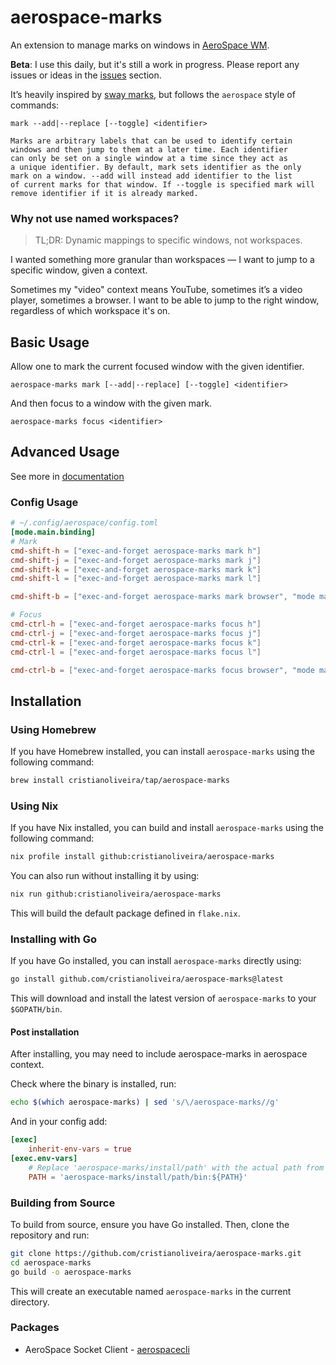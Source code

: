 # aerospace-marks

An extension to manage marks on windows in [AeroSpace WM](https://github.com/nikitabobko/AeroSpace).

**Beta**: I use this daily, but it's still a work in progress. Please report any issues or ideas in the [issues](https://github.com/cristianoliveira/aerospace-marks/issues) section.

It’s heavily inspired by [sway marks](https://man.archlinux.org/man/sway.5.en), but follows the `aerospace` style of commands:
```text
mark --add|--replace [--toggle] <identifier>

Marks are arbitrary labels that can be used to identify certain
windows and then jump to them at a later time. Each identifier
can only be set on a single window at a time since they act as
a unique identifier. By default, mark sets identifier as the only
mark on a window. --add will instead add identifier to the list
of current marks for that window. If --toggle is specified mark will
remove identifier if it is already marked.
```

### Why not use named workspaces?

> TL;DR: Dynamic mappings to specific windows, not workspaces.

I wanted something more granular than workspaces — I want to jump to a specific window, given a context.

Sometimes my "video" context means YouTube, sometimes it’s a video player, sometimes a browser. I want to be able to jump to the right window, regardless of which workspace it's on.

## Basic Usage

Allow one to mark the current focused window with the given identifier. 
```text
aerospace-marks mark [--add|--replace] [--toggle] <identifier>
```
And then focus to a window with the given mark.
```text
aerospace-marks focus <identifier>
```

## Advanced Usage

See more in [documentation](docs/aerospace-marks)

### Config Usage

```toml
# ~/.config/aerospace/config.toml
[mode.main.binding] 
# Mark 
cmd-shift-h = ["exec-and-forget aerospace-marks mark h"]
cmd-shift-j = ["exec-and-forget aerospace-marks mark j"]
cmd-shift-k = ["exec-and-forget aerospace-marks mark k"]
cmd-shift-l = ["exec-and-forget aerospace-marks mark l"]

cmd-shift-b = ["exec-and-forget aerospace-marks mark browser", "mode main"]

# Focus
cmd-ctrl-h = ["exec-and-forget aerospace-marks focus h"]
cmd-ctrl-j = ["exec-and-forget aerospace-marks focus j"]
cmd-ctrl-k = ["exec-and-forget aerospace-marks focus k"]
cmd-ctrl-l = ["exec-and-forget aerospace-marks focus l"]

cmd-ctrl-b = ["exec-and-forget aerospace-marks focus browser", "mode main"]
```

## Installation

### Using Homebrew

If you have Homebrew installed, you can install `aerospace-marks` using the following command:

```bash
brew install cristianoliveira/tap/aerospace-marks
```

### Using Nix

If you have Nix installed, you can build and install `aerospace-marks` using the following command:

```bash
nix profile install github:cristianoliveira/aerospace-marks
```

You can also run without installing it by using:

```bash
nix run github:cristianoliveira/aerospace-marks
```

This will build the default package defined in `flake.nix`.

### Installing with Go

If you have Go installed, you can install `aerospace-marks` directly using:

```bash
go install github.com/cristianoliveira/aerospace-marks@latest
```

This will download and install the latest version of `aerospace-marks` to your `$GOPATH/bin`.

#### Post installation

After installing, you may need to include aerospace-marks in aerospace context.

Check where the binary is installed, run:
```bash
echo $(which aerospace-marks) | sed 's/\/aerospace-marks//g'
```

And in your config add:
```toml
[exec]
    inherit-env-vars = true
[exec.env-vars]
    # Replace 'aerospace-marks/install/path' with the actual path from the above command
    PATH = 'aerospace-marks/install/path/bin:${PATH}'
```

### Building from Source

To build from source, ensure you have Go installed. Then, clone the repository and run:

```bash
git clone https://github.com/cristianoliveira/aerospace-marks.git
cd aerospace-marks
go build -o aerospace-marks
```

This will create an executable named `aerospace-marks` in the current directory.

### Packages

- AeroSpace Socket Client - [aerospacecli](pkgs/aerospacecli)
